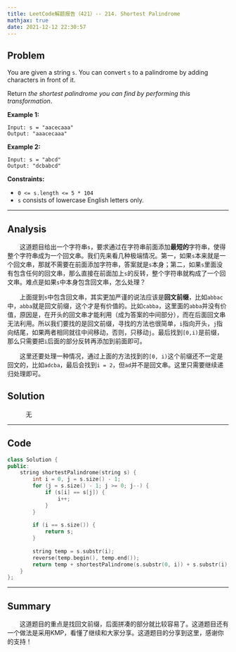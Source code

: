 ```yaml
---
title: LeetCode解题报告（421）-- 214. Shortest Palindrome
mathjax: true
date: 2021-12-12 22:30:57
---
```


## Problem

You are given a string `s`. You can convert `s` to a palindrome by adding characters in front of it.

Return *the shortest palindrome you can find by performing this transformation*.

<!-- more -->

**Example 1:**

```
Input: s = "aacecaaa"
Output: "aaacecaaa"
```

**Example 2:**

```
Input: s = "abcd"
Output: "dcbabcd"
```

**Constraints:**

- `0 <= s.length <= 5 * 104`
- `s` consists of lowercase English letters only.

------

## Analysis

&emsp;&emsp;这道题目给出一个字符串`s`，要求通过在字符串前面添加**最短的**字符串，使得整个字符串成为一个回文串。我们先来看几种极端情况。第一，如果`s`本来就是一个回文串，那就不需要在前面添加字符串，答案就是`s`本身；第二，如果`s`里面没有包含任何的回文串，那么直接在前面加上`s`的反转，整个字符串就构成了一个回文串。难点是如果`s`中本身包含回文串，怎么处理？

&emsp;&emsp;上面提到`s`中包含回文串，其实更加严谨的说法应该是**回文前缀**，比如`abbac`中，`abba`就是回文前缀，这个才是有价值的。比如`cabba`，这里面的`abba`并没有价值，原因是，在开头的回文串才能利用（成为答案的中间部分），而在后面回文串无法利用。所以我们要找的是回文前缀，寻找的方法也很简单，`i`指向开头，`j`指向结尾，如果两者相同就往中间移动，否则，只移动`j`。最后找到`[0,i)`是前缀，那么只需要把`i`后面的部分反转再添加到前面即可。

&emsp;&emsp;这里还要处理一种情况，通过上面的方法找到的`[0, i)`这个前缀还不一定是回文的，比如`adcba`，最后会找到`i = 2`，但`ad`并不是回文串。这里只需要继续递归处理即可。

## Solution

&emsp;&emsp;&emsp;无

------

## Code

```c++
class Solution {
public:
    string shortestPalindrome(string s) {
        int i = 0, j = s.size() - 1;
        for (j = s.size() - 1; j >= 0; j--) {
            if (s[i] == s[j]) {
                i++;
            }
        }
        
        if (i == s.size()) {
            return s;
        }
        
        string temp = s.substr(i);
        reverse(temp.begin(), temp.end());
        return temp + shortestPalindrome(s.substr(0, i)) + s.substr(i);
    }
};
```

------

## Summary

&emsp;&emsp;这道题目的重点是找回文前缀，后面拼凑的部分就比较容易了。这道题目还有一个做法是采用KMP，看懂了继续和大家分享。这道题目的分享到这里，感谢你的支持！
